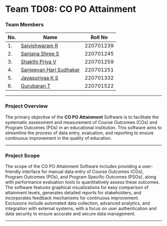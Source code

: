 # Team TD08: CO PO Attainment

### Team Members
| No. | Name | Roll No |
| --- | ---- | ------- |
|1. | [Saivishwaram R](https://github.com/Sai-Vishwa/) |220701239|
|2. | [Sanjana Shree S](https://github.com/) | 220701245 |
|3.  | [Shakthi Priya V](https://github.com/) | 220701259 |
|4. | [Sanjeevan Hari Sudhakar](https://github.com/sierrahotel777/) | 220701251 |
|5.  | [Jayasuriyaa K S](https://github.com/) | 220701332 |
|6. | [Gurubaran T](https://github.com/) | 220701522 |

---

### Project Overview
The primary objective of the **CO PO Attainment** Software is to facilitate the systematic assessment and measurement of Course Outcomes (COs) and Program Outcomes (POs) in an educational institution. This software aims to streamline the process of data entry, evaluation, and reporting to ensure continuous improvement in the quality of education.

---

### Project Scope
The scope of the CO PO Attainment Software includes providing a user-friendly interface for manual data entry of Course Outcomes (COs), Program Outcomes (POs), and Program Specific Outcomes (PSOs), along with performance evaluation tools to quantitatively assess these outcomes. The software features graphical visualizations for easy comparison of attainment levels, generates detailed reports for stakeholders, and incorporates feedback mechanisms for continuous improvement. Exclusions include automated data collection, advanced analytics, and integration with external systems, with a focus on user authentication and data security to ensure accurate and secure data management.

---


